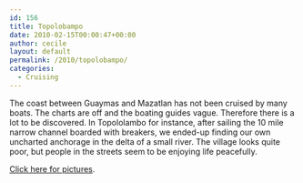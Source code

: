 ```yaml
---
id: 156
title: Topolobampo
date: 2010-02-15T00:00:47+00:00
author: cecile
layout: default
permalink: /2010/topolobampo/
categories:
  - Cruising
---
```

The coast between Guaymas and Mazatlan has not been cruised by many boats. The
charts are off and the boating guides vague. Therefore there is a lot to be
discovered. In Topololambo for instance, after sailing the 10 mile narrow
channel boarded with breakers, we ended-up finding our own uncharted anchorage
in the delta of a small river. The village looks quite poor, but people in the
streets seem to be enjoying life peacefully.

[Click here for pictures](http://plume.flupes.org/gallery/index.php?level=album&id=33).